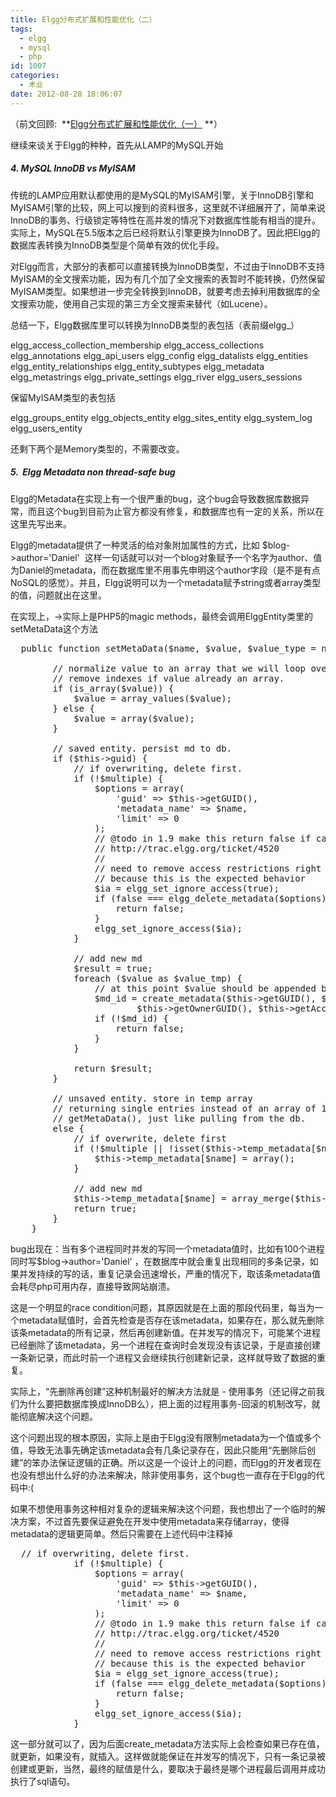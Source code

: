 ```yaml
---
title: Elgg分布式扩展和性能优化（二）
tags:
  - elgg
  - mysql
  - php
id: 1007
categories:
  - 术业
date: 2012-08-28 18:06:07
---
```


（前文回顾:  **[Elgg分布式扩展和性能优化（一）](http://danielfree.net/archives/993 "Elgg分布式扩展和性能优化（一）") **）

继续来谈关于Elgg的种种，首先从LAMP的MySQL开始

##### 4\. MySQL InnoDB vs MyISAM

传统的LAMP应用默认都使用的是MySQL的MyISAM引擎，关于InnoDB引擎和MyISAM引擎的比较，网上可以搜到的资料很多，这里就不详细展开了，简单来说InnoDB的事务、行级锁定等特性在高并发的情况下对数据库性能有相当的提升。实际上，MySQL在5.5版本之后已经将默认引擎更换为InnoDB了。因此把Elgg的数据库表转换为InnoDB类型是个简单有效的优化手段。

对Elgg而言，大部分的表都可以直接转换为InnoDB类型，不过由于InnoDB不支持MyISAM的全文搜索功能，因为有几个加了全文搜索的表暂时不能转换，仍然保留MyISAM类型。如果想进一步完全转换到InnoDB，就要考虑去掉利用数据库的全文搜索功能，使用自己实现的第三方全文搜索来替代（如Lucene）。

总结一下，Elgg数据库里可以转换为InnoDB类型的表包括（表前缀elgg_）

elgg_access_collection_membership
elgg_access_collections
elgg_annotations
elgg_api_users
elgg_config
elgg_datalists
elgg_entities
elgg_entity_relationships
elgg_entity_subtypes
elgg_metadata
elgg_metastrings
elgg_private_settings
elgg_river
elgg_users_sessions

保留MyISAM类型的表包括

elgg_groups_entity
elgg_objects_entity
elgg_sites_entity
elgg_system_log
elgg_users_entity

还剩下两个是Memory类型的，不需要改变。

##### 5\.  Elgg Metadata non thread-safe bug

Elgg的Metadata在实现上有一个很严重的bug，这个bug会导致数据库数据异常，而且这个bug到目前为止官方都没有修复，和数据库也有一定的关系，所以在这里先写出来。

Elgg的metadata提供了一种灵活的给对象附加属性的方式，比如 <span class="lang:default decode:true  crayon-inline ">$blog-&gt;author='Daniel' </span> 这样一句话就可以对一个blog对象赋予一个名字为author、值为Daniel的metadata，而在数据库里不用事先申明这个author字段（是不是有点NoSQL的感觉）。并且，Elgg说明可以为一个metadata赋予string或者array类型的值，问题就出在这里。

在实现上，-&gt;实际上是PHP5的magic methods，最终会调用ElggEntity类里的setMetaData这个方法
<pre class="lang:php decode:true">	public function setMetaData($name, $value, $value_type = null, $multiple = false) {

		// normalize value to an array that we will loop over
		// remove indexes if value already an array.
		if (is_array($value)) {
			$value = array_values($value);
		} else {
			$value = array($value);
		}

		// saved entity. persist md to db.
		if ($this-&gt;guid) {
			// if overwriting, delete first.
			if (!$multiple) {
                $options = array(
					'guid' =&gt; $this-&gt;getGUID(),
					'metadata_name' =&gt; $name,
					'limit' =&gt; 0
				);
				// @todo in 1.9 make this return false if can't add metadata
				// http://trac.elgg.org/ticket/4520
				// 
				// need to remove access restrictions right now to delete
				// because this is the expected behavior
				$ia = elgg_set_ignore_access(true);
				if (false === elgg_delete_metadata($options)) {
					return false;
				}
				elgg_set_ignore_access($ia);
			}

			// add new md
			$result = true;
			foreach ($value as $value_tmp) {
				// at this point $value should be appended because it was cleared above if needed.
				$md_id = create_metadata($this-&gt;getGUID(), $name, $value_tmp, $value_type,
						$this-&gt;getOwnerGUID(), $this-&gt;getAccessId(), $multiple);
				if (!$md_id) {
					return false;
				}
			}

			return $result;
		}

		// unsaved entity. store in temp array
		// returning single entries instead of an array of 1 element is decided in
		// getMetaData(), just like pulling from the db.
		else {
			// if overwrite, delete first
			if (!$multiple || !isset($this-&gt;temp_metadata[$name])) {
				$this-&gt;temp_metadata[$name] = array();
			}

			// add new md
			$this-&gt;temp_metadata[$name] = array_merge($this-&gt;temp_metadata[$name], $value);
			return true;
		}
	}</pre>
bug出现在：当有多个进程同时并发的写同一个metadata值时，比如有100个进程同时写$blog-&gt;author='Daniel' ，在数据库中就会重复出现相同的多条记录，如果并发持续的写的话，重复记录会迅速增长，严重的情况下，取该条metadata值会耗尽php可用内存，直接导致网站崩溃。

这是一个明显的race condition问题，其原因就是在上面的那段代码里，每当为一个metadata赋值时，会首先检查是否存在该metadata，如果存在，那么就先删除该条metadata的所有记录，然后再创建新值。在并发写的情况下，可能某个进程已经删除了该metadata，另一个进程在查询时会发现没有该记录，于是直接创建一条新记录，而此时前一个进程又会继续执行创建新记录，这样就导致了数据的重复。

实际上，“先删除再创建”这种机制最好的解决方法就是 - 使用事务（还记得之前我们为什么要把数据库换成InnoDB么），把上面的过程用事务-回滚的机制改写，就能彻底解决这个问题。

这个问题出现的根本原因，实际上是由于Elgg没有限制metadata为一个值或多个值，导致无法事先确定该metadata会有几条记录存在，因此只能用“先删除后创建”的笨办法保证逻辑的正确。所以这是一个设计上的问题，而Elgg的开发者现在也没有想出什么好的办法来解决，除非使用事务，这个bug也一直存在于Elgg的代码中:(

如果不想使用事务这种相对复杂的逻辑来解决这个问题，我也想出了一个临时的解决方案，不过首先要保证避免在开发中使用metadata来存储array，使得metadata的逻辑更简单。然后只需要在上述代码中注释掉
<pre class="lang:php decode:true">	// if overwriting, delete first.
			if (!$multiple) {
                $options = array(
					'guid' =&gt; $this-&gt;getGUID(),
					'metadata_name' =&gt; $name,
					'limit' =&gt; 0
				);
				// @todo in 1.9 make this return false if can't add metadata
				// http://trac.elgg.org/ticket/4520
				// 
				// need to remove access restrictions right now to delete
				// because this is the expected behavior
				$ia = elgg_set_ignore_access(true);
				if (false === elgg_delete_metadata($options)) {
					return false;
				}
				elgg_set_ignore_access($ia);
			}</pre>
这一部分就可以了，因为后面create_metadata方法实际上会检查如果已存在值，就更新，如果没有，就插入。这样做就能保证在并发写的情况下，只有一条记录被创建或更新，当然，最终的赋值是什么，要取决于最终是哪个进程最后调用并成功执行了sql语句。